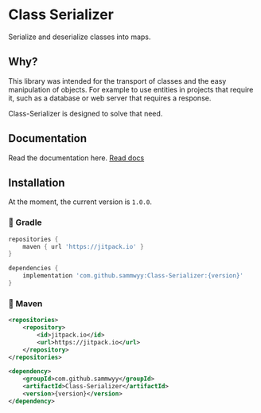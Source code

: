 # Class Serializer

Serialize and deserialize classes into maps.

## Why?

This library was intended for the transport of classes and the easy manipulation of objects. For example to use entities in projects that require it, such as a database or web server that requires a response.

Class-Serializer is designed to solve that need.

## Documentation

Read the documentation here. [Read docs](https://github.com/sammwyy/Class-Serializer/wiki/Documentation)

## Installation

At the moment, the current version is `1.0.0`.

### 🐳 Gradle

```gradle
repositories {
    maven { url 'https://jitpack.io' }
}

dependencies {
    implementation 'com.github.sammwyy:Class-Serializer:{version}'
}
```

### 🐓 Maven

```xml
<repositories>
    <repository>
        <id>jitpack.io</id>
        <url>https://jitpack.io</url> 
    </repository>
</repositories>

<dependency>
    <groupId>com.github.sammwyy</groupId>
    <artifactId>Class-Serializer</artifactId>
    <version>{version}</version>
</dependency>
```
